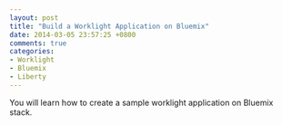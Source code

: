 ```yaml
---
layout: post
title: "Build a Worklight Application on Bluemix"
date: 2014-03-05 23:57:25 +0800
comments: true
categories: 
- Worklight
- Bluemix
- Liberty
---
```

You will learn how to create a sample worklight application on Bluemix stack.
